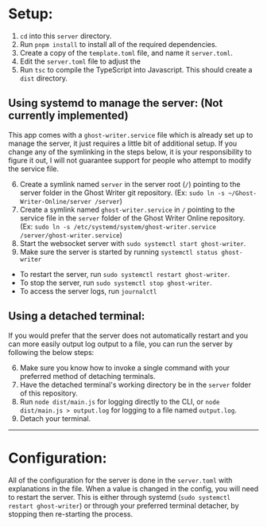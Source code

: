 # Setup:
1. `cd` into this `server` directory.
2. Run `pnpm install` to install all of the required dependencies.
3. Create a copy of the `template.toml` file, and name it `server.toml`.
4. Edit the `server.toml` file to adjust the
5. Run `tsc` to compile the TypeScript into Javascript. This should create a
`dist` directory.


## Using systemd to manage the server: (Not currently implemented)
This app comes with a `ghost-writer.service` file which is already set up to
manage the server, it just requires a little bit of additional setup. If you
change any of the symlinking in the steps below, it is your responsibility to
figure it out, I will not guarantee support for people who attempt to modify
the service file.

6. Create a symlink named `server` in the server root (`/`) pointing to the
server folder in the Ghost Writer git repository.
(Ex: `sudo ln -s ~/Ghost-Writer-Online/server /server`)
7. Create a symlink named `ghost-writer.service` in `/`
pointing to the service file in the `server` folder of the Ghost Writer Online
repository. (Ex: `sudo ln -s /etc/systemd/system/ghost-writer.service /server/ghost-writer.service`)
8. Start the websocket server with `sudo systemctl start ghost-writer`.
9. Make sure the server is started by running `systemctl status ghost-writer`

* To restart the server, run `sudo systemctl restart ghost-writer`.
* To stop the server, run `sudo systemctl stop ghost-writer`.
* To access the server logs, run `journalctl`


## Using a detached terminal:
If you would prefer that the server does not automatically restart and you can
more easily output log output to a file, you can run the server by following
the below steps:

6. Make sure you know how to invoke a single command with your preferred method
of detaching terminals.
7. Have the detached terminal's working directory be in the `server` folder of
this repository.
8. Run `node dist/main.js` for logging directly to the CLI, or
`node dist/main.js > output.log` for logging to a file named `output.log`.
9. Detach your terminal.


---

# Configuration:
All of the configuration for the server is done in the `server.toml` with
explanations in the file. When a value is changed in the config, you will need
to restart the server. This is either through systemd
(`sudo systemctl restart ghost-writer`) or through your preferred terminal
detacher, by stopping then re-starting the process.